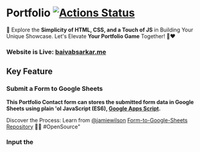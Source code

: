 # Portfolio [![Actions Status](https://github.com/cfgnunes/numerical-methods-python/workflows/build/badge.svg)](https://github.com/ThisIs-Developer/Portfolio)
🚀 Explore the **Simplicity of HTML, CSS, and a Touch of JS** in Building Your Unique Showcase. Let's Elevate **Your Portfolio Game** Together! 💼❤️
### Website is Live: [baivabsarkar.me](https://baivabsarkar.netlify.app)
## Key Feature
### Submit a Form to Google Sheets

**This Portfolio Contact form can stores the submitted form data in Google Sheets using plain 'ol JavaScript (ES6), [Google Apps Script](https://www.google.com/script/start/).**

Discover the Process: Learn from [@jamiewilson](https://github.com/jamiewilson) [Form-to-Google-Sheets Repository](https://github.com/jamiewilson/form-to-google-sheets/tree/master) 📝🔗 #OpenSource"
### Input the <SCRIPT> in `index.html`:
```js
<script>
        const scriptURL = 'https://script.google.com/macros/s/AKfycbzwGkCv4dbdFpYjSYbThchpqYSgudoYmK_KtdmS6RkK-vyFqgPCKwxicx0xdmTErDjM/exec'
        const form = document.forms['submit-to-google-sheet']
        const msg = document.getElementById("msg")
        const waitMsg = document.getElementById("wait-msg")
        form.addEventListener('submit', e => {
            e.preventDefault();
            waitMsg.innerHTML = "Please wait...";
            fetch(scriptURL, { method: 'POST', body: new FormData(form) })
                .then(response => {
                    waitMsg.innerHTML = "";
                    msg.innerHTML = "Message sent successfully";
                    setTimeout(function () {
                        msg.innerHTML = "";
                    }, 5000);
                    form.reset();
                })
                .catch(error => {
                    waitMsg.innerHTML = "";
                    console.error('Error!', error.message);
                });
        });
</script>
```

